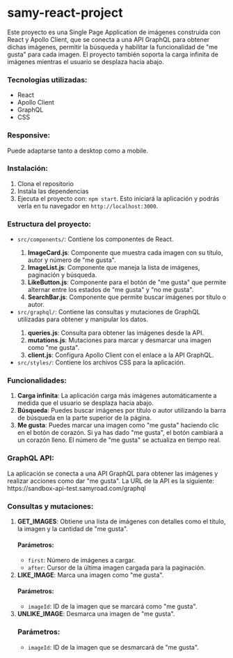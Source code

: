 # samy-react-project
<p>Este proyecto es una Single Page Application de imágenes construida con React y Apollo Client, que se conecta a una API GraphQL para obtener dichas imágenes, permitir la búsqueda y habilitar la funcionalidad de "me gusta" para cada imagen. El proyecto también soporta la carga infinita de imágenes mientras el usuario se desplaza hacia abajo.</p>
<h3>Tecnologías utilizadas:</h3>
<ul>
  <li>React</li>
  <li>Apollo Client</li>
  <li>GraphQL</li>
  <li>CSS</li>
</ul>

<h3>Responsive:</h3>
<p>Puede adaptarse tanto a desktop como a mobile.</p>

<h3>Instalación:</h3>
<ol>
  <li>Clona el repositorio</li>
  <li>Instala las dependencias</li>
  <li>Ejecuta el proyecto con: <code>npm start</code>. Esto iniciará la aplicación y podrás verla en tu navegador en <code>http://localhost:3000</code>.</li>
</ol>

<h3>Estructura del proyecto:</h3>
<ul>
  <li><code>src/components/</code>: Contiene los componentes de React.</li>
  <ol>
    <li><b>ImageCard.js</b>: Componente que muestra cada imagen con su título, autor y número de "me gusta".</li>
    <li><b>ImageList.js</b>: Componente que maneja la lista de imágenes, paginación y búsqueda.</li>
    <li><b>LikeButton.js</b>: Componente para el botón de "me gusta" que permite alternar entre los estados de "me gusta" y "no me gusta".</li>
    <li><b>SearchBar.js</b>: Componente que permite buscar imágenes por título o autor.</li>
  </ol>
  <li><code>src/graphql/</code>: Contiene las consultas y mutaciones de GraphQL utilizadas para obtener y manipular los datos.</li>
  <ol>
    <li><b>queries.js</b>: Consulta para obtener las imágenes desde la API.</li>
    <li><b>mutations.js</b>: Mutaciones para marcar y desmarcar una imagen como "me gusta".</li>
    <li><b>client.js</b>: Configura Apollo Client con el enlace a la API GraphQL.</li>
  </ol>
  <li><code>src/styles/</code>: Contiene los archivos CSS para la aplicación.</li>
</ul>

<h3>Funcionalidades:</h3>
<ol>
  <li><b>Carga infinita</b>: La aplicación carga más imágenes automáticamente a medida que el usuario se desplaza hacia abajo.</li>
  <li><b>Búsqueda</b>: Puedes buscar imágenes por título o autor utilizando la barra de búsqueda en la parte superior de la página.</li>
  <li><b>Me gusta</b>: Puedes marcar una imagen como "me gusta" haciendo clic en el botón de corazón. Si ya has dado "me gusta", el botón cambiará a un corazón lleno. El número de "me gusta" se actualiza en tiempo real.</li>
</ol>

<h3>GraphQL API:</h3>
<p>La aplicación se conecta a una API GraphQL para obtener las imágenes y realizar acciones como dar "me gusta". La URL de la API es la siguiente: https://sandbox-api-test.samyroad.com/graphql</p>

<h3>Consultas y mutaciones:</h3>
<ol>
  <li><b>GET_IMAGES</b>: Obtiene una lista de imágenes con detalles como el título, la imagen y la cantidad de "me gusta".</li>
  <h4>Parámetros:</h4>
  <ul>
    <li><code>first</code>: Número de imágenes a cargar.</li>
    <li><code>after</code>: Cursor de la última imagen cargada para la paginación.</li>
  </ul>
  <li><b>LIKE_IMAGE</b>: Marca una imagen como "me gusta".</li>
  <h4>Parámetros:</h4>
  <ul>
    <li><code>imageId</code>: ID de la imagen que se marcará como "me gusta".</li>
  </ul>
  <li><b>UNLIKE_IMAGE</b>: Desmarca una imagen de "me gusta".</li>
  <h3>Parámetros:</h3>
  <ul>
    <li><code>imageId</code>: ID de la imagen que se desmarcará de "me gusta".</li>
  </ul>
</ol>
